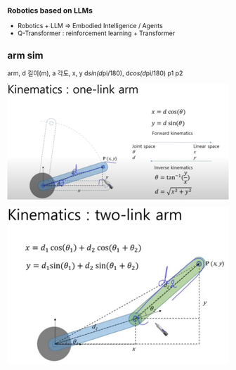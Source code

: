 ### Robotics based on LLMs
- Robotics + LLM => Embodied Intelligence / Agents
- Q-Transformer : reinforcement learning + Transformer

## arm sim

arm, d 길이(m), a 각도, x, y
            d*sin(d*pi/180), d*cos(d*pi/180)
p1
p2

![fig1](images/robot_arm_sim_01.jpg)

![fig2](images/robot_arm_sim_02.jpg)